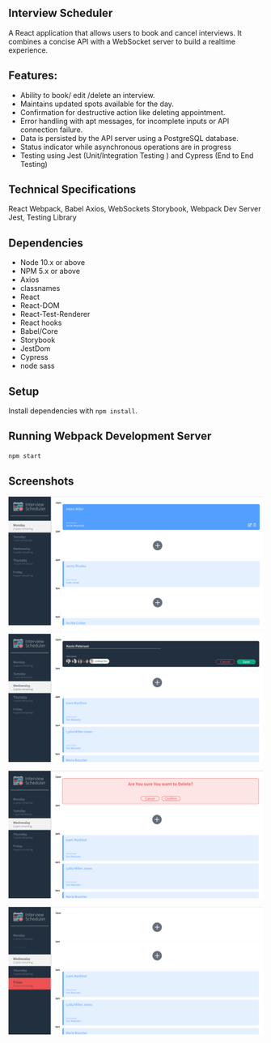 ## Interview Scheduler

A React application that allows users to book and cancel interviews. It combines a concise API with a WebSocket server to build a realtime experience.

## Features: 

- Ability to book/ edit /delete an interview.
- Maintains updated spots available for the day.
- Confirmation for destructive action like deleting appointment.
- Error handling with apt messages, for incomplete inputs or API connection failure.
- Data is persisted by the API server using a PostgreSQL database.
- Status indicator while asynchronous operations are in progress
- Testing using Jest (Unit/Integration Testing ) and Cypress (End to End Testing)

## Technical Specifications
React
Webpack, Babel
Axios, WebSockets
Storybook, Webpack Dev Server 
Jest, Testing Library

## Dependencies

- Node 10.x or above
- NPM 5.x or above
- Axios 
- classnames
- React
- React-DOM
- React-Test-Renderer
- React hooks
- Babel/Core
- Storybook
- JestDom
- Cypress
- node sass

## Setup

Install dependencies with `npm install`.

## Running Webpack Development Server

```sh
npm start
```

## Screenshots

![](https://github.com/Gp-singh-git/scheduler/blob/master/docs/Home.png?raw=true)

![](https://github.com/Gp-singh-git/scheduler/blob/master/docs/Form.png?raw=true)

![](https://github.com/Gp-singh-git/scheduler/blob/master/docs/Delete.png?raw=true)

![](https://github.com/Gp-singh-git/scheduler/blob/master/docs/Days.png?raw=true)
